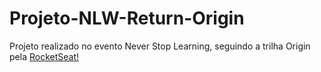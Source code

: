 # Projeto-NLW-Return-Origin
 Projeto realizado no evento Never Stop Learning, seguindo a trilha Origin pela [RocketSeat!](https://www.rocketseat.com.br/)

